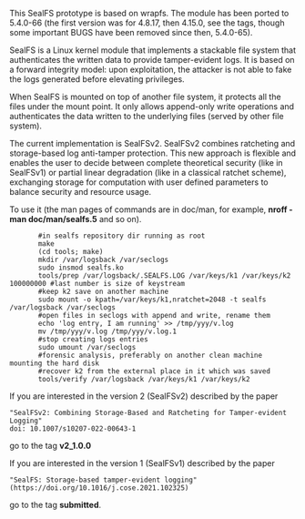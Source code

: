 This SealFS prototype is based on wrapfs. The module has
been ported to 5.4.0-66 (the first version was for 4.8.17, then 4.15.0, 
see the tags, though some important BUGS have been removed since then, 5.4.0-65).


SealFS is a Linux kernel module that implements a stackable file system
that authenticates the written data to provide tamper-evident logs. It
is based on a forward integrity model: upon exploitation, the attacker
is not able to fake the logs generated before elevating privileges.

When SealFS is mounted on top of another file system, it protects
all the files under the mount point. It only allows append-only write
operations and authenticates the data written to the underlying files
(served by other file system).

The current implementation is SealFSv2. SealFSv2
combines ratcheting and storage-based log anti-tamper protection.
This new approach is flexible and enables the user to decide between complete
theoretical security (like in SealFSv1) or partial linear degradation
(like in a classical ratchet scheme), exchanging storage for computation
with user defined parameters to balance security and resource usage.


To use it (the man pages of commands are in doc/man, for example, **nroff -man doc/man/sealfs.5** and so on).

```plaintext
       #in sealfs repository dir running as root
       make
       (cd tools; make)
       mkdir /var/logsback /var/seclogs
       sudo insmod sealfs.ko
       tools/prep /var/logsback/.SEALFS.LOG /var/keys/k1 /var/keys/k2 100000000	#last number is size of keystream
       #keep k2 save on another machine
       sudo mount -o kpath=/var/keys/k1,nratchet=2048 -t sealfs /var/logsback /var/seclogs
       #open files in seclogs with append and write, rename them
       echo 'log entry, I am running' >> /tmp/yyy/v.log
       mv /tmp/yyy/v.log /tmp/yyy/v.log.1
       #stop creating logs entries
       sudo umount /var/seclogs
       #forensic analysis, preferably on another clean machine mounting the hard disk
       #recover k2 from the external place in it which was saved
       tools/verify /var/logsback /var/keys/k1 /var/keys/k2
```

If you are interested in the version 2 (SealFSv2) described by the paper

	"SealFSv2: Combining Storage-Based and Ratcheting for Tamper-evident Logging"
	doi: 10.1007/s10207-022-00643-1

go to the tag **v2_1.0.0**

If you are interested in the version 1 (SealFSv1) described by the paper 

	"SealFS: Storage-based tamper-evident logging" 
	(https://doi.org/10.1016/j.cose.2021.102325)

go to the tag **submitted**.

